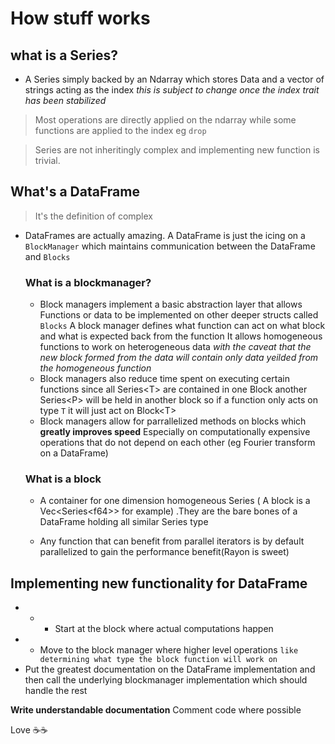 # How stuff works

## what is a Series?
* A Series simply backed by an Ndarray which stores
Data and a vector of strings acting as the index *this is subject to change once the index trait has been stabilized*

> Most operations are directly applied on the ndarray while some functions are applied to the index eg `drop`

> Series are not inheritingly complex and implementing new function is trivial.

## What's a DataFrame

> It's the definition of complex
* DataFrames are actually amazing. 
A DataFrame is just the icing on a `BlockManager` which maintains communication between
the DataFrame and `Blocks`

  ### What is a blockmanager?
  * Block managers implement a basic abstraction layer that allows
Functions or data to be implemented on other deeper structs called `Blocks`
A block manager defines what function can act on what block and what is expected back from the function
It allows homogeneous functions to work on heterogeneous data *with the caveat that the new block formed from the data will 
contain only data yeilded from the homogeneous function*
  * Block managers also reduce time spent on executing certain functions since all Series\<T> are contained in one Block another Series\<P> will be held in another block
so if a function only acts on type `T` it will just act on Block\<T> 
  * Block managers allow for parrallelized methods on blocks which **greatly improves speed**
 Especially on computationally expensive operations that do not depend on each other (eg Fourier transform on a DataFrame)


  ### What is a block
  * A container for one dimension homogeneous Series ( A block is a Vec\<Series\<f64>> for example)
.They are the bare bones of a DataFrame holding all similar Series type

  * Any function that can benefit from parallel iterators is by default parallelized to gain the performance benefit(Rayon is sweet)

## Implementing new functionality for DataFrame
  * * * Start at the block where actual computations happen
 * * Move to the block manager where higher level operations `like determining what type the block function will work on`
 * Put the greatest documentation on the DataFrame implementation and then call the underlying blockmanager implementation which should handle the rest

**Write understandable documentation**
 Comment code where possible

Love ☕☕
